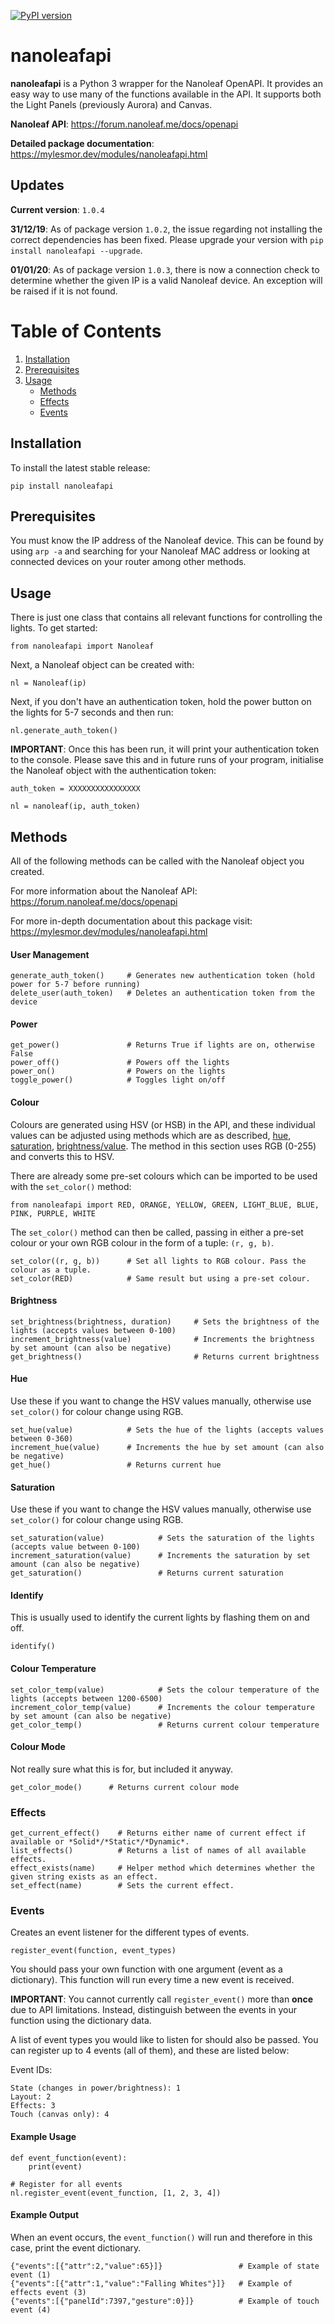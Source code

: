 [![PyPI version](https://badge.fury.io/py/nanoleafapi.svg)](https://badge.fury.io/py/nanoleafapi)

# nanoleafapi
__nanoleafapi__ is a Python 3 wrapper for the Nanoleaf OpenAPI. It provides an easy way to use many of the functions available in the API. It supports both the Light Panels (previously Aurora) and Canvas.

__Nanoleaf API__: https://forum.nanoleaf.me/docs/openapi

__Detailed package documentation__: https://mylesmor.dev/modules/nanoleafapi.html

## Updates

__Current version__: `1.0.4`

__31/12/19__: As of package version `1.0.2`, the issue regarding not installing the correct dependencies has been fixed. Please upgrade your version with `pip install nanoleafapi --upgrade`.

__01/01/20__: As of package version `1.0.3`, there is now a connection check to determine whether the given IP is a valid Nanoleaf device. An exception will be raised if it is not found.

# Table of Contents
1. [Installation](#Installation)
2. [Prerequisites](#Prerequisites)
3. [Usage](#Usage)
   * [Methods](#Methods)
   * [Effects](#Effects)
   * [Events](#Events)

## Installation
To install the latest stable release:

`pip install nanoleafapi`

## Prerequisites

You must know the IP address of the Nanoleaf device. This can be found by using `arp -a` and searching for your Nanoleaf MAC address or looking at connected devices on your router among other methods.

## Usage

There is just one class that contains all relevant functions for controlling the lights. To get started:

`from nanoleafapi import Nanoleaf`

Next, a Nanoleaf object can be created with:

`nl = Nanoleaf(ip)`

Next, if you don't have an authentication token, hold the power button on the lights for 5-7 seconds and then run:

`nl.generate_auth_token()`

__IMPORTANT__: Once this has been run, it will print your authentication token to the console. Please save this and in future runs of your program, initialise the Nanoleaf object with the authentication token:

`auth_token = XXXXXXXXXXXXXXXX`

`nl = nanoleaf(ip, auth_token)`

## Methods

All of the following methods can be called with the Nanoleaf object you created.

For more information about the Nanoleaf API: https://forum.nanoleaf.me/docs/openapi

For more in-depth documentation about this package visit: https://mylesmor.dev/modules/nanoleafapi.html

#### User Management
```
generate_auth_token()     # Generates new authentication token (hold power for 5-7 before running)
delete_user(auth_token)   # Deletes an authentication token from the device
```

#### Power
```
get_power()               # Returns True if lights are on, otherwise False
power_off()               # Powers off the lights
power_on()                # Powers on the lights
toggle_power()            # Toggles light on/off
```

#### Colour
Colours are generated using HSV (or HSB) in the API, and these individual values can be adjusted using methods which are as described, [hue](#Hue), [saturation](#Saturation), [brightness/value](#Brightness). The method in this section uses RGB (0-255) and converts this to HSV.

There are already some pre-set colours which can be imported to be used with the ``set_color()`` method:

```
from nanoleafapi import RED, ORANGE, YELLOW, GREEN, LIGHT_BLUE, BLUE, PINK, PURPLE, WHITE
```

The `set_color()` method can then be called, passing in either a pre-set colour or your own RGB colour in the form of a tuple: `(r, g, b)`.

```
set_color((r, g, b))      # Set all lights to RGB colour. Pass the colour as a tuple.
set_color(RED)            # Same result but using a pre-set colour.
```

#### Brightness
```
set_brightness(brightness, duration)     # Sets the brightness of the lights (accepts values between 0-100)
increment_brightness(value)              # Increments the brightness by set amount (can also be negative)
get_brightness()                         # Returns current brightness
```

#### Hue
Use these if you want to change the HSV values manually, otherwise use `set_color()` for colour change using RGB.
```
set_hue(value)            # Sets the hue of the lights (accepts values between 0-360)
increment_hue(value)      # Increments the hue by set amount (can also be negative)
get_hue()                 # Returns current hue
```

#### Saturation
Use these if you want to change the HSV values manually, otherwise use `set_color()` for colour change using RGB.

```
set_saturation(value)            # Sets the saturation of the lights (accepts value between 0-100)
increment_saturation(value)      # Increments the saturation by set amount (can also be negative)
get_saturation()                 # Returns current saturation
```

#### Identify
This is usually used to identify the current lights by flashing them on and off.
```
identify()
```

#### Colour Temperature
```
set_color_temp(value)            # Sets the colour temperature of the lights (accepts between 1200-6500)
increment_color_temp(value)      # Increments the colour temperature by set amount (can also be negative)
get_color_temp()                 # Returns current colour temperature
```

#### Colour Mode
Not really sure what this is for, but included it anyway.
```
get_color_mode()      # Returns current colour mode
```

### Effects
```
get_current_effect()    # Returns either name of current effect if available or *Solid*/*Static*/*Dynamic*.
list_effects()          # Returns a list of names of all available effects.
effect_exists(name)     # Helper method which determines whether the given string exists as an effect.
set_effect(name)        # Sets the current effect.
```

### Events
Creates an event listener for the different types of events.

```
register_event(function, event_types)
```
You should pass your own function with one argument (event as a dictionary). This function will run every time a new event is received.

__IMPORTANT__: You cannot currently call ```register_event()``` more than __once__ due to API limitations. Instead, distinguish between the events in your function using the dictionary data.

A list of event types you would like to listen for should also be passed. You can register up to 4 events (all of them), and these are listed below:

Event IDs:
```
State (changes in power/brightness): 1
Layout: 2
Effects: 3
Touch (canvas only): 4
```

#### Example Usage

```
def event_function(event):
    print(event)

# Register for all events
nl.register_event(event_function, [1, 2, 3, 4])
```

#### Example Output

When an event occurs, the `event_function()` will run and therefore in this case, print the event dictionary.

```
{"events":[{"attr":2,"value":65}]}                 # Example of state event (1)
{"events":[{"attr":1,"value":"Falling Whites"}]}   # Example of effects event (3)
{"events":[{"panelId":7397,"gesture":0}]}          # Example of touch event (4)
```
